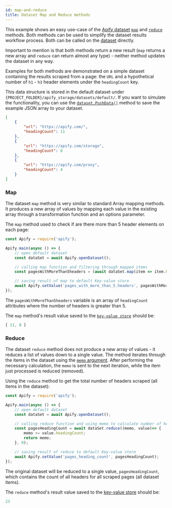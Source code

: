 ```yaml
---
id: map-and-reduce
title: Dataset Map and Reduce methods
---
```


This example shows an easy use-case of the [Apify dataset](https://docs.apify.com/storage/dataset) 
[`map`](/docs/api/dataset#map) and
[`reduce`](/docs/api/dataset#reduce) methods. Both methods can be used to simplify the
dataset results workflow process. Both can be called on the [dataset](/docs/api/dataset) directly.

Important to mention is that both methods return a new result (`map` returns a new array and `reduce` 
can return almost any type) - neither method updates the dataset in any way.

Examples for both methods are demonstrated on a simple dataset containing the results scraped from a page: 
the `URL` and a hypothetical number of `h1` - `h3` header elements under the `headingCount` key.

This data structure is stored in the default dataset under 
`{PROJECT_FOLDER}/apify_storage/datasets/default/`.
If you want to simulate the functionality, you can use the [`dataset.PushData()`](/docs/api/dataset#pushdata) method
 to save the example JSON array to your dataset.


```json
[
    {
        "url": "https://apify.com/",
        "headingCount": 11
    },
    {
        "url": "https://apify.com/storage",
        "headingCount": 8
    },
    {
        "url": "https://apify.com/proxy",
        "headingCount": 4
    }
]
```
### Map

The dataset `map` method is very similar to standard Array mapping methods.
 It produces a new array of values by mapping each value in the existing array through 
 a transformation function and an options parameter.
 
The `map` method used to check if are there more than 5 header elements on each page:

```javascript
const Apify = require('apify');

Apify.main(async () => {
    // open default dataset
    const dataSet = await Apify.openDataset();

    // calling map function and filtering through mapped items
    const pagesWithMoreThan5headers = (await dataSet.map(item => item.headingCount)).filter(count => count > 5);

    // saving result of map to default Key-value store
    await Apify.setValue('pages_with_more_than_5_headers', pagesWithMoreThan5headers);
});
```

The `pagesWithMoreThan5headers` variable is an array of `headingCount` attributes where the number 
of headers is greater than 5.

The `map` method's result value saved to the [`key-value store`](/docs/api/key-value-store) should be:

```javascript
[ 11, 8 ]
```

### Reduce

The dataset `reduce` method does not produce a new array of values - it reduces a list of values down to a single value.
The method iterates through the items in the dataset using the 
[`memo` argument](/docs/api/dataset#datasetreduceiteratee-memo-options). 
After performing the necessary calculation, the `memo` is sent to the next iteration, 
while the item just processed is reduced (removed).

Using the `reduce` method to get the total number of headers scraped (all items in the dataset):


```javascript
const Apify = require('apify');

Apify.main(async () => {
    // open default dataset
    const dataSet = await Apify.openDataset();

    // calling reduce function and using memo to calculate number of headers
    const pagesHeadingCount = await dataSet.reduce((memo, value)=> {
        memo += value.headingCount;
        return memo;
    }, 0);

    // saving result of reduce to default Key-value store
    await Apify.setValue('pages_heading_count', pagesHeadingCount);
});
```

The original dataset will be reduced to a single value, `pagesHeadingCount`, which contains
the count of all headers for all scraped pages (all dataset items).

The `reduce` method's result value saved to the [key-value store](/docs/api/key-value-store) should be:


```javascript
23
```

